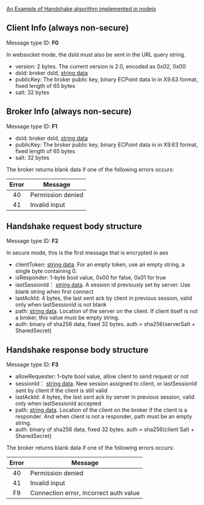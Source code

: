 
[An Example of Handshake algorithm implemented in nodejs](handshake-algorithm.node.js)

## Client Info (always non-secure)
Message type ID: **F0**

In websocket mode, the dsId must also be sent in the URL query string.

* version: 2 bytes. The current version is 2.0, encoded as 0x02, 0x00
* dsId: broker dsId, [string data](../common/DSA-Binary-Encoding.md#string-encoding)
* publicKey: The broker public key, binary ECPoint data in in X9.63 format, fixed length of 65 bytes
* salt: 32 bytes
<!--* encryption: 1 byte (0x00 = plain connection, 0x01 = aes256-ctr). Encryption is not needed for a secure TCP or WSS-->

## Broker Info (always non-secure)
Message type ID: **F1**

* dsId: broker dsId, [string data](../common/DSA-Binary-Encoding.md#string-encoding)
* publicKey: The broker public key, binary ECPoint data in in X9.63 format, fixed length of 65 bytes
* salt: 32 bytes

The broker returns blank data if one of the following errors occurs:

| Error| Message|
|:-------------:| ------------- |
| 40| Permission denied|
| 41| Invalid input| Protocol level|


## Handshake request body structure 
Message type ID: **F2**

In secure mode, this is the first message that is encrypted in aes

* clientToken: [string data](../common/DSA-Binary-Encoding.md#string-encoding). For an empty token, use an empty string, a single byte containing 0.
* isResponder: 1-byte bool value, 0x00 for false, 0x01 for true
* lastSessionId： [string data](../common/DSA-Binary-Encoding.md#string-encoding). A session id previously set by server. Use blank string when first connect
* lastAckId: 4 bytes, the last sent ack by client in previous session, valid only when lastSessionId is not blank
* path: [string data](../common/DSA-Binary-Encoding.md#string-encoding). Location of the server on the client. If client itself is not a broker, this value must be empty string.
* auth: binary of sha256 data, fixed 32 bytes. auth = sha256(serverSalt + SharedSecret)


## Handshake response body structure
Message type ID: **F3**

* allowRequester: 1-byte bool value, allow client to send request or not
* sessionId： [string data](../common/DSA-Binary-Encoding.md#string-encoding). New session assigned to client, or lastSessionId sent by client if the client is still valid
* lastAckId: 4 bytes, the last sent ack by server in previous session, valid only when lastSessionId accepted
* path: [string data](../common/DSA-Binary-Encoding.md#string-encoding). Location of the client on the broker if the client is a responder. And when client is not a responder, path must be an empty string.
* auth: binary of sha256 data, fixed 32 bytes. auth = sha256(client Salt + SharedSecret)


The broker returns blank data if one of the following errors occurs:

| Error| Message|
|:-------------:| ------------- |
| 40| Permission denied|
| 41| Invalid input| Protocol level|
| F9 | Connection error, Incorrect auth value| 



